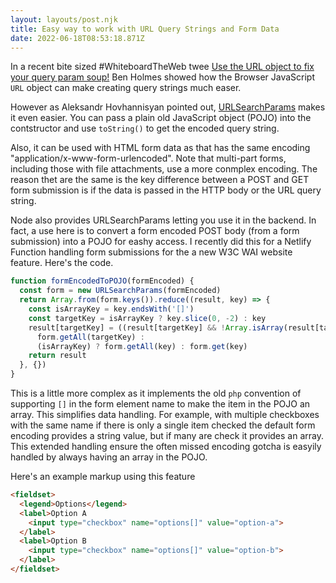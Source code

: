 ```yaml
---
layout: layouts/post.njk
title: Easy way to work with URL Query Strings and Form Data
date: 2022-06-18T08:53:18.871Z
---
```

In a recent bite sized #WhiteboardTheWeb twee [Use the URL object to fix your query param soup!](https://twitter.com/BHolmesDev/status/1537781446764535816) Ben Holmes showed how the Browser JavaScript `URL` object can make creating query strings much easer.

However as Aleksandr Hovhannisyan pointed out, [URLSearchParams](https://developer.mozilla.org/en-US/docs/Web/API/URLSearchParams) makes it even easier. You can pass a plain old JavaScript object (POJO) into the contstructor and use `toString()` to get the encoded query string.

Also, it can be used with HTML form data as that has the same encoding "application/x-www-form-urlencoded". Note that multi-part forms, including those with file attachments, use a more conmplex encoding. The reason thet are the same is the key difference between a POST and GET form submission is if the data is passed in the HTTP body or the URL query string.

Node also provides URLSearchParams letting you use it in the backend. In fact, a use here is to convert a form encoded POST body (from a form submission) into a POJO for eashy access. I recently did this for a Netlify Function handling form submissions for the a new W3C WAI website feature. Here's the code.

```javascript
function formEncodedToPOJO(formEncoded) {
  const form = new URLSearchParams(formEncoded)
  return Array.from(form.keys()).reduce((result, key) => {
    const isArrayKey = key.endsWith('[]')
    const targetKey = isArrayKey ? key.slice(0, -2) : key
    result[targetKey] = ((result[targetKey] && !Array.isArray(result[targetKey]))) ? // 2nd checkbox with this key
      form.getAll(targetKey) :
      (isArrayKey) ? form.getAll(key) : form.get(key)
    return result
  }, {})
}
```

This is a little more complex as it implements the old `php` convention of supporting `[]` in the form element name to make the item in the POJO an array. This simplifies data handling. For example, with multiple checkboxes with the same name if there is only a single item checked the default form encoding provides a string value, but if many are check it provides an array. This extended handling ensure the often missed encoding gotcha is easyily handled by always having an array in the POJO.

Here's an example markup using this feature

```html
<fieldset>
  <legend>Options</legend>
  <label>Option A
    <input type="checkbox" name="options[]" value="option-a">
  </label>
  <label>Option B
    <input type="checkbox" name="options[]" value="option-b">
  </label>
</fieldset>
```